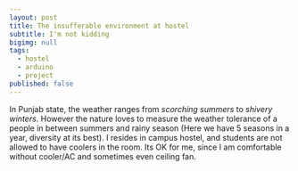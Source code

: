 ```yaml
---
layout: post
title: The insufferable environment at hostel
subtitle: I'm not kidding
bigimg: null
tags:
  - hostel
  - arduino
  - project
published: false
---
```


In Punjab state, the weather ranges from *scorching summers* to *shivery winters*. However the nature loves to measure the weather tolerance of a people in between summers and rainy season (Here we have 5 seasons in a year, diversity at its best).
I resides in campus hostel, and students are not allowed to have coolers in the room. Its OK for me, since I am comfortable without cooler/AC and sometimes even ceiling fan.
